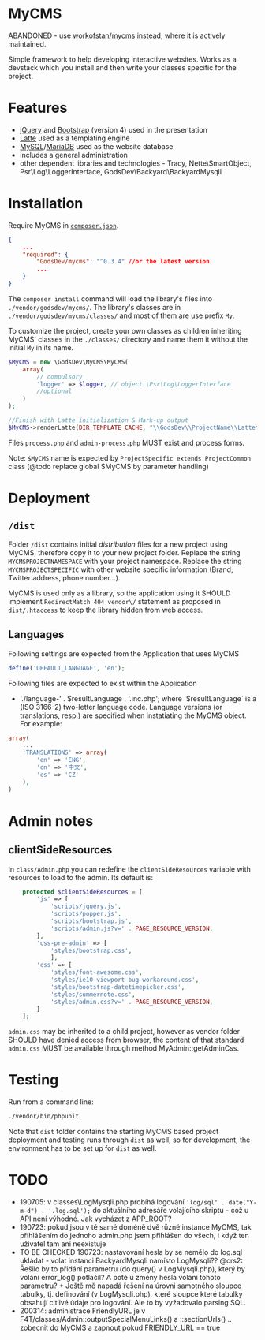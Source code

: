 # MyCMS

ABANDONED - use [workofstan/mycms](https://github.com/WorkOfStan/mycms) instead, where it is actively maintained.

Simple framework to help developing interactive websites. Works as a devstack which you install and then write your classes specific for the project.

# Features
- [jQuery](https://jquery.org/) and [Bootstrap](https://getbootstrap.com/docs/4.0/components/) (version 4) used in the presentation
- [Latte](http://latte.nette.org/) used as a templating engine
- [MySQL](https://dev.mysql.com/)/[MariaDB](http://mariadb.com) used as the website database
- includes a general administration
- other dependent libraries and technologies - Tracy, Nette\SmartObject, Psr\Log\LoggerInterface, GodsDev\Backyard\BackyardMysqli

# Installation
Require MyCMS in [`composer.json`](https://getcomposer.org/).
```json
{
    ...
    "required": {
        "GodsDev/mycms": "^0.3.4" //or the latest version
        ...
    }
}
```
The `composer install` command will load the library's files into `./vendor/godsdev/mycms/`. The library's classes are in `./vendor/godsdev/mycms/classes/`
and most of them are use prefix `My`.

To customize the project, create your own classes as children inheriting MyCMS' classes in the `./classes/` directory and name them it without the initial `My` in its name.  

```php
$MyCMS = new \GodsDev\MyCMS\MyCMS(
    array(
        // compulsory
        'logger' => $logger, // object \Psr\Log\LoggerInterface
        //optional
    )
);

//Finish with Latte initialization & Mark-up output
$MyCMS->renderLatte(DIR_TEMPLATE_CACHE, "\\GodsDev\\ProjectName\\Latte\\CustomFilters::common", $params);
```

Files `process.php` and `admin-process.php` MUST exist and process forms.

Note: `$MyCMS` name is expected by `ProjectSpecific extends ProjectCommon` class (@todo replace global $MyCMS by parameter handling)

# Deployment
## `/dist`
Folder `/dist` contains initial *distribution* files for a new project using MyCMS, therefore copy it to your new project folder.
Replace the string `MYCMSPROJECTNAMESPACE` with your project namespace.
Replace the string `MYCMSPROJECTSPECIFIC` with other website specific information (Brand, Twitter address, phone number...).

MyCMS is used only as a library, so the application using it SHOULD implement `RedirectMatch 404 vendor\/` statement as proposed in `dist/.htaccess` to keep the library hidden from web access.

## Languages
Following settings are expected from the Application that uses MyCMS
```php
define('DEFAULT_LANGUAGE', 'en');
```
Following files are expected to exist within the Application
* './language-' . $resultLanguage . '.inc.php';
where `$resultLanguage` is a (ISO 3166-2) two-letter language code.
Language versions (or translations, resp.) are specified when instatiating the MyCMS object. For example:
```php
array(
    ...
    'TRANSLATIONS' => array(
        'en' => 'ENG',
        'cn' => '中文',
        'cs' => 'CZ'
    ),
)
```

# Admin notes
## clientSideResources
In `class/Admin.php` you can redefine the `clientSideResources` variable with resources to load to the admin. Its default is:
```php
    protected $clientSideResources = [
        'js' => [
            'scripts/jquery.js',
            'scripts/popper.js',
            'scripts/bootstrap.js',
            'scripts/admin.js?v=' . PAGE_RESOURCE_VERSION,
        ],
        'css-pre-admin' => [
            'styles/bootstrap.css',
            ],
        'css' => [
            'styles/font-awesome.css',
            'styles/ie10-viewport-bug-workaround.css',
            'styles/bootstrap-datetimepicker.css',
            'styles/summernote.css',
            'styles/admin.css?v=' . PAGE_RESOURCE_VERSION,
        ]
    ];
```

`admin.css` may be inherited to a child project, however as vendor folder SHOULD have denied access from browser, 
the content of that standard `admin.css` MUST be available through method MyAdmin::getAdminCss.

# Testing

Run from a command line:
```sh
./vendor/bin/phpunit
```

Note that `dist` folder contains the starting MyCMS based project deployment and testing runs through `dist` as well, 
so for development, the environment has to be set up for `dist` as well. 

# TODO

* 190705: v classes\LogMysqli.php probíhá logování `'log/sql' . date("Y-m-d") . '.log.sql');` do aktuálního adresáře volajícího skriptu - což u API není výhodné. Jak vycházet z APP_ROOT?
* 190723: pokud jsou v té samé doméně dvě různé instance MyCMS, tak přihlášením do jednoho admin.php jsem přihlášen do všech, i když ten uživatel tam ani neexistuje
* TO BE CHECKED 190723: nastavování hesla by se nemělo do log.sql ukládat - volat instanci BackyardMysqli namísto LogMysqli?? @crs2: Řešilo by to přidání parametru (do query() v LogMysqli.php), který by volání error_log() potlačil? A poté u změny hesla volání tohoto parametru? + Ještě mě napadá řešení na úrovni samotného sloupce tabulky, tj. definování (v LogMysqli.php), které sloupce které tabulky obsahují citlivé údaje pro logování. Ale to by vyžadovalo parsing SQL.
* 200314: administrace FriendlyURL je v F4T/classes/Admin::outputSpecialMenuLinks() a ::sectionUrls() .. zobecnit do MyCMS a zapnout pokud FRIENDLY_URL == true
